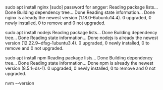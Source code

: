 sudo apt install nginx
[sudo] password for angger: 
Reading package lists... Done
Building dependency tree... Done
Reading state information... Done
nginx is already the newest version (1.18.0-6ubuntu14.4).
0 upgraded, 0 newly installed, 0 to remove and 0 not upgraded.

sudo apt install nodejs
Reading package lists... Done
Building dependency tree... Done
Reading state information... Done
nodejs is already the newest version (12.22.9~dfsg-1ubuntu3.4).
0 upgraded, 0 newly installed, 0 to remove and 0 not upgraded.

sudo apt install npm
Reading package lists... Done
Building dependency tree... Done
Reading state information... Done
npm is already the newest version (8.5.1~ds-1).
0 upgraded, 0 newly installed, 0 to remove and 0 not upgraded.

nvm --version

